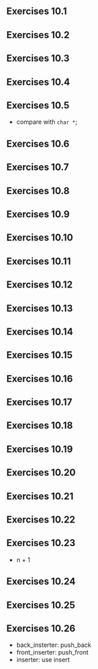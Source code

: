 ## Exercises 10.1
## Exercises 10.2
## Exercises 10.3
## Exercises 10.4
## Exercises 10.5
- compare with `char *`;

## Exercises 10.6
## Exercises 10.7
## Exercises 10.8
## Exercises 10.9
## Exercises 10.10
## Exercises 10.11
## Exercises 10.12
## Exercises 10.13
## Exercises 10.14
## Exercises 10.15
## Exercises 10.16
## Exercises 10.17
## Exercises 10.18
## Exercises 10.19
## Exercises 10.20
## Exercises 10.21
## Exercises 10.22
## Exercises 10.23
- n + 1

## Exercises 10.24
## Exercises 10.25
## Exercises 10.26
- back_insterter: push_back
- front_inserter: push_front
- inserter: use insert